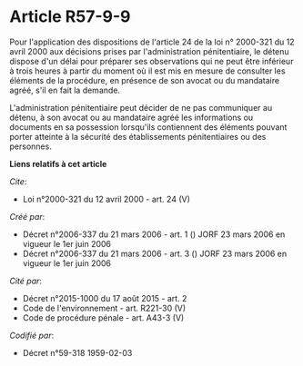 # Article R57-9-9

Pour l'application des dispositions de l'article 24 de la loi n° 2000-321 du 12 avril 2000 aux décisions prises par
l'administration pénitentiaire, le détenu dispose d'un délai pour préparer ses observations qui ne peut être inférieur à
trois heures à partir du moment où il est mis en mesure de consulter les éléments de la procédure, en présence de son avocat
ou du mandataire agréé, s'il en fait la demande.

L'administration pénitentiaire peut décider de ne pas communiquer au détenu, à son avocat ou au mandataire agréé les
informations ou documents en sa possession lorsqu'ils contiennent des éléments pouvant porter atteinte à la sécurité des
établissements pénitentiaires ou des personnes.

**Liens relatifs à cet article**

_Cite_:

  - Loi n°2000-321 du 12 avril 2000 - art. 24 (V)

_Créé par_:

  - Décret n°2006-337 du 21 mars 2006 - art. 1 () JORF 23 mars 2006 en vigueur le 1er juin 2006
  - Décret n°2006-337 du 21 mars 2006 - art. 3 () JORF 23 mars 2006 en vigueur le 1er juin 2006

_Cité par_:

  - Décret n°2015-1000 du 17 août 2015 - art. 2
  - Code de l'environnement - art. R221-30 (V)
  - Code de procédure pénale - art. A43-3 (V)

_Codifié par_:

  - Décret n°59-318 1959-02-03
